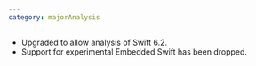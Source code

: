 ```yaml
---
category: majorAnalysis
---
```

* Upgraded to allow analysis of Swift 6.2.
* Support for experimental Embedded Swift has been dropped.
